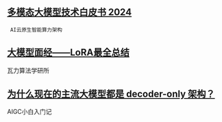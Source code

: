 ## [多模态大模型技术白皮书 2024](https://mp.weixin.qq.com/s/JEEctpmyxp_6-afKo4CKJA)

     AI云原生智能算力架构
    
## [大模型面经——LoRA最全总结](https://mp.weixin.qq.com/s/d3WIiA3VDyyRPyWWkwHa3w)

   瓦力算法学研所

## [为什么现在的主流大模型都是 decoder-only 架构？](https://mp.weixin.qq.com/s/bc23H9sKoQOxRwUlpjmHBw)

   AIGC小白入门记
